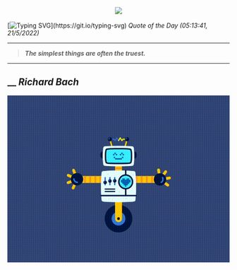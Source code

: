 <p align='center'><img src='https://komarev.com/ghpvc/?username=hungpurdie&label=Total+Vistors&color=brightgreen&style=plastic'></p> 


 [![Typing SVG](https://readme-typing-svg.herokuapp.com?font=Press+Start+2P&color=C2F784&size=35&width=900&height=100&lines=Hello+World%2C+I'm+Hung+!)](https://git.io/typing-svg) 
 _Quote of the Day (05:13:41, 21/5/2022)_
___
>**_The simplest things are often the truest._**
___
## __ **_Richard Bach_** 
<p align="center"><img src="src/assets/images/robot-dancing-dribble.gif"/></p>